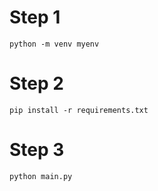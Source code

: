 # Step 1

  `python -m venv myenv`



# Step 2

`pip install -r requirements.txt`



# Step 3 

`python main.py`
